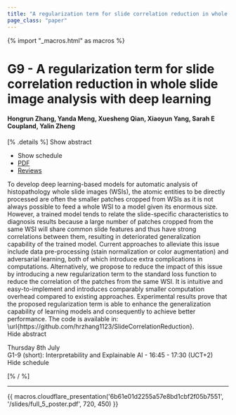 ```yaml
---
title: "A regularization term for slide correlation reduction in whole slide image analysis with deep learning"
page_class: "paper"
---
```


{% import "_macros.html" as macros %}

# G9 - A regularization term for slide correlation reduction in whole slide image analysis with deep learning

#### Hongrun Zhang, Yanda Meng, Xuesheng Qian, Xiaoyun Yang, Sarah E Coupland, Yalin Zheng

[% .details %]
<a class="toggle_visibility" data-selector=".abstract" data-level="3">Show abstract</a>
- <a class="toggle_visibility" data-selector=".schedule" data-level="3">Show schedule</a>
- <a href="/proceedings/zhang21a.pdf">PDF</a>
- <a href="https://openreview.net/forum?id=2vCFIoWDS6E">Reviews</a>

<p>
    <span class="abstract">
        To develop deep learning-based models for automatic analysis of histopathology whole slide images (WSIs), the atomic entities to be directly processed are often the smaller patches cropped from WSIs as it is not always possible to feed a whole WSI to a model given its enormous size. However, a trained model tends to relate the slide-specific characteristics to diagnosis results because a large number of patches cropped from the same WSI will  share common slide features and thus have strong correlations between them, resulting in deteriorated generalization capability of the trained model. Current approaches to alleviate this issue include data pre-processing (stain normalization or color augmentation) and adversarial learning, both of which introduce extra complications in computations. Alternatively, we propose to reduce the impact of this issue by introducing a new regularization term to the standard loss function to reduce the correlation of the patches from the same WSI. It is intuitive and easy-to-implement and introduces comparably smaller  computation overhead compared to existing approaches. Experimental results prove that the proposed regularization term is able to enhance the generalization capability of learning models and consequently to achieve better performance. The code is available in:  \url{https://github.com/hrzhang1123/SlideCorrelationReduction}.
        <br>
        <span class="actions"><a class="toggle_visibility" data-level="2">Hide abstract</a></span>
    </span>
</p>

<p>
    <span class="schedule">
         Thursday 8th July<br>G1-9 (short): Interpretability and Explainable AI - 16:45 - 17:30 (UCT+2)
        <br>
        <span class="actions"><a class="toggle_visibility" data-level="2">Hide schedule</a></span>
    </span>
</p>

[% / %]


---

{{ macros.cloudflare_presentation('6b61e01d2255a57e8bd1cbf2f05b7551', '/slides/full_5_poster.pdf', 720, 450) }}
